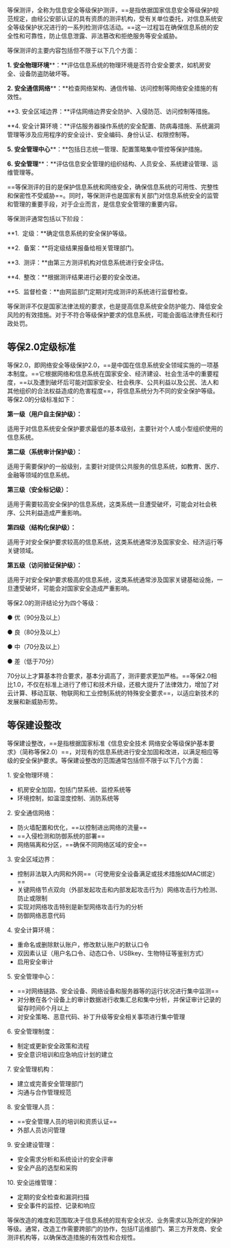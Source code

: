 等保测评，全称为信息安全等级保护测评，==是指依据国家信息安全等级保护规范规定，由经公安部认证的具有资质的测评机构，受有关单位委托，对信息系统安全等级保护状况进行的一系列检测评估活动。==这一过程旨在确保信息系统的安全性和可靠性，防止信息泄露、非法篡改和拒绝服务等安全威胁。

等保测评的主要内容包括但不限于以下几个方面：

**1. 安全物理环境****：**评估信息系统的物理环境是否符合安全要求，如机房安全、设备防盗防破坏等。

**2. 安全通信网络****：**检查网络架构、通信传输、访问控制等网络安全措施的有效性。

**3. 安全区域边界：**评估网络边界安全防护、入侵防范、访问控制等措施。

**4. 安全计算环境：**评估服务器操作系统的安全配置、防病毒措施、系统漏洞管理等涉及应用程序的安全设计、安全编码、身份认证、权限控制等。

**5. 安全管理中心****：**包括日志统一管理、配置策略集中管控等保护措施。

**6. 安全管理****：**评估信息安全管理的组织结构、人员安全、系统建设管理、运维管理等。

==等保测评的目的是保护信息系统和网络安全，确保信息系统的可用性、完整性和保密性不受威胁==。同时，等保测评也是国家有关部门对信息系统安全的监管和管理的重要手段，对于企业而言，是信息安全管理的重要内容。

等保测评通常包括以下阶段：

**1.  定级：**确定信息系统的安全保护等级。

**2.  备案：**将定级结果报备给相关管理部门。

**3.  测评：**由第三方测评机构对信息系统进行安全评估。

**4.  整改：**根据测评结果进行必要的安全改进。

**5.  监督检查：**由网监部门定期对完成测评的系统进行监督检查。

等保测评不仅是国家法律法规的要求，也是提高信息系统安全防护能力、降低安全风险的有效措施。对于不符合等级保护要求的信息系统，可能会面临法律责任和行政处罚。

## 等保2.0定级标准

等保2.0，即网络安全等级保护2.0，==是中国在信息系统安全领域实施的一项基本制度。==它根据网络和信息系统在国家安全、经济建设、社会生活中的重要程度，==以及遭到破坏后可能对国家安全、社会秩序、公共利益以及公民、法人和其他组织的合法权益造成的危害程度==，将信息系统分为不同的安全保护等级。等保2.0的分级标准如下：

**第一级（用户自主保护级）：**

适用于对信息系统安全保护要求最低的基本级别，主要针对个人或小型组织使用的信息系统。

**第二级（系统审计保护级）：**

适用于需要保护的一般级别，主要针对提供公共服务的信息系统，如教育、医疗、金融等领域的信息系统。

**第三级（安全标记级）：**

适用于需要较高安全保护的信息系统，这类系统一旦遭受破坏，可能会对社会秩序、公共利益造成严重影响。

**第四级（结构化保护级）：**

适用于对安全保护要求较高的信息系统，这类系统通常涉及国家安全、经济运行等关键领域。

**第五级（访问验证保护级）：**

适用于对安全保护要求极高的信息系统，这类系统通常涉及国家关键基础设施，一旦遭受破坏，可能会对国家安全造成严重影响。

等保2.0的测评结论分为四个等级：

● 优（90分及以上）

● 良（80分及以上）

● 中（70分及以上）

● 差（低于70分）

70分以上才算基本符合要求，基本分调高了，测评要求更加严格。==等保2.0相比1.0，不仅在标准上进行了修订和技术升级，还极大提升了法律效力，增加了对云计算、移动互联、物联网和工业控制系统的特殊安全要求==，以适应新技术的发展和新威胁形势。


## 等保建设整改

等保建设整改，==是指根据国家标准《信息安全技术 网络安全等级保护基本要求》（简称等保2.0）==，对现有的信息系统进行安全加固和改进，以满足相应等级的安全保护要求。等保建设整改的范围通常包括但不限于以下几个方面：

1. 安全物理环境：

- 机房安全加固，包括门禁系统、监控系统等
- 环境控制，如温湿度控制、消防系统等

2. 安全通信网络：

- 防火墙配置和优化，==以控制进出网络的流量==
- ==入侵检测和防御系统的部署==
- 网络隔离和分区，==确保不同网络区域的安全==

3. 安全区域边界：

- 控制非法联入内网和外网==（可使用安全设备满足或技术措施如MAC绑定）==
- 关键网络节点双向（外部发起攻击和内部发起攻击行为）网络攻击行为检测、防止或限制
- 实现对网络攻击特别是新型网络攻击行为的分析
- 防御网络恶意代码

4. 安全计算环境：

- 重命名或删除默认账户，修改默认账户的默认口令
- 双因素认证（用户名口令、动态口令、USBkey、生物特征等鉴别方式）
- 启用安全审计

5. 安全管理中心：

- ==对网络链路、安全设备、网络设备和服务器等的运行状况进行集中监测==
- 对分散在各个设备上的审计数据进行收集汇总和集中分析，并保证审计记录的留存时间6个月以上
- 对安全策略、恶意代码、补丁升级等安全相关事项进行集中管理

6. 安全管理制度：

- 制定或更新安全政策和流程
- 安全意识培训和应急响应计划的建立

7. 安全管理机构：

- 建立或完善安全管理部门
- 沟通与合作管理规范

8. 安全管理人员：

- ==安全管理人员的培训和资质认证==
- 外部人员访问管理

9. 安全建设管理：

- 安全需求分析和系统设计的安全评审
- 安全产品的选型和采购

10. 安全运维管理：

- 定期的安全检查和漏洞扫描
- 安全事件的监控、记录和响应

等保改造的难度和范围取决于信息系统的现有安全状况、业务需求以及所定的保护等级。通常，改造工作需要跨部门的协作，包括IT运维部门、第三方开发商、安全测评机构等，以确保改造措施的有效性和合规性。